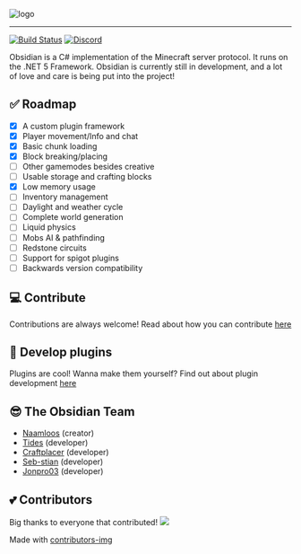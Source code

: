 ![logo](https://i.imgur.com/jU1lkP4.png)

---

[![Build Status](https://dev.azure.com/naamloos-ops/Obsidian/_apis/build/status/Naamloos.Obsidian?branchName=master)](https://dev.azure.com/naamloos-ops/Obsidian/_build/latest?definitionId=1&branchName=master)
[![Discord](https://img.shields.io/discord/772894170451804220.svg)](https://discord.gg/gQBtqyXChu)

Obsidian is a C# implementation of the Minecraft server protocol. It runs on the .NET 5 Framework. Obsidian is currently still in development, and a lot of love and care is being put into the project!

## ✅ Roadmap
- [x] A custom plugin framework
- [x] Player movement/Info and chat
- [x] Basic chunk loading
- [x] Block breaking/placing
- [ ] Other gamemodes besides creative
- [ ] Usable storage and crafting blocks
- [x] Low memory usage
- [ ] Inventory management
- [ ] Daylight and weather cycle
- [ ] Complete world generation
- [ ] Liquid physics
- [ ] Mobs AI & pathfinding
- [ ] Redstone circuits
- [ ] Support for spigot plugins
- [ ] Backwards version compatibility

## 💻 Contribute
Contributions are always welcome! 
Read about how you can contribute [here](https://obsidian-mc.net/articles/contrib.html)

## 🔌 Develop plugins
Plugins are cool! Wanna make them yourself?
Find out about plugin development [here](https://obsidian-mc.net/articles/plugins.html)

## 😎 The Obsidian Team
- [Naamloos](https://github.com/Naamloos) (creator)
- [Tides](https://github.com/Tides) (developer)
- [Craftplacer](https://github.com/Craftplacer/) (developer)
- [Seb-stian](https://github.com/Seb-stian) (developer)
- [Jonpro03](https://github.com/Jonpro03) (developer)

## 💕 Contributors
Big thanks to everyone that contributed!
<a href="https://github.com/obsidianserver/obsidian/graphs/contributors">
  <img src="https://contributors-img.web.app/image?repo=obsidianserver/obsidian" />
</a>

Made with [contributors-img](https://contributors-img.web.app)
